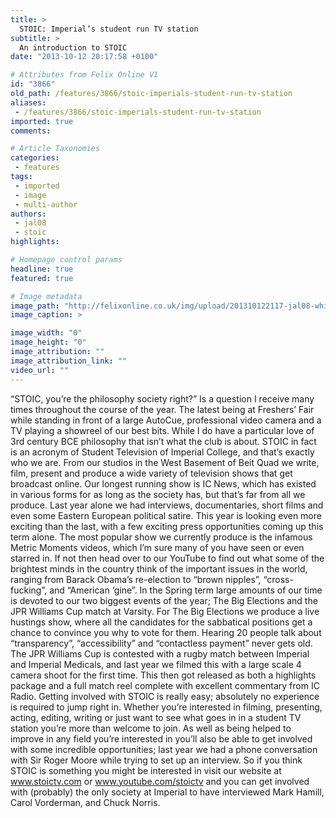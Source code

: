 ```yaml
---
title: >
  STOIC: Imperial’s student run TV station
subtitle: >
  An introduction to STOIC
date: "2013-10-12 20:17:58 +0100"

# Attributes from Felix Online V1
id: "3866"
old_path: /features/3866/stoic-imperials-student-run-tv-station
aliases:
 - /features/3866/stoic-imperials-student-run-tv-station
imported: true
comments:

# Article Taxonomies
categories:
 - features
tags:
 - imported
 - image
 - multi-author
authors:
 - jal08
 - stoic
highlights:

# Homepage control params
headline: true
featured: true

# Image metadata
image_path: "http://felixonline.co.uk/img/upload/201310122117-jal08-white-text-black-background.jpg"
image_caption: >

image_width: "0"
image_height: "0"
image_attribution: ""
image_attribution_link: ""
video_url: ""
---
```


“STOIC, you’re the philosophy society right?” Is a question I receive many times throughout the course of the year. The latest being at Freshers’ Fair while standing in front of a large AutoCue, professional video camera and a TV playing a showreel of our best bits. While I do have a particular love of 3rd century BCE philosophy that isn’t what the club is about. STOIC in fact is an acronym of Student Television of Imperial College, and that’s exactly who we are. From our studios in the West Basement of Beit Quad we write, film, present and produce a wide variety of television shows that get broadcast online.
 Our longest running show is IC News, which has existed in various forms for as long as the society has, but that’s far from all we produce. Last year alone we had interviews, documentaries, short films and even some Eastern European political satire. This year is looking even more exciting than the last, with a few exciting press opportunities coming up this term alone. The most popular show we currently produce is the infamous Metric Moments videos, which I’m sure many of you have seen or even starred in. If not then head over to our YouTube to find out what some of the brightest minds in the country think of the important issues in the world, ranging from Barack Obama’s re-election to “brown nipples”, “cross-fucking”, and “American ‘gine”.
 In the Spring term large amounts of our time is devoted to our two biggest events of the year; The Big Elections and the JPR Williams Cup match at Varsity. For The Big Elections we produce a live hustings show, where all the candidates for the sabbatical positions get a chance to convince you why to vote for them. Hearing 20 people talk about “transparency”, “accessibility” and “contactless payment” never gets old. The JPR Williams Cup is contested with a rugby match between Imperial and Imperial Medicals, and last year we filmed this with a large scale 4 camera shoot for the first time. This then got released as both a highlights package and a full match reel complete with excellent commentary from IC Radio.
 Getting involved with STOIC is really easy; absolutely no experience is required to jump right in. Whether you’re interested in filming, presenting, acting, editing, writing or just want to see what goes in in a student TV station you’re more than welcome to join. As well as being helped to improve in any field you’re interested in you’ll also be able to get involved with some incredible opportunities; last year we had a phone conversation with Sir Roger Moore while trying to set up an interview.
 So if you think STOIC is something you might be interested in visit our website at www.stoictv.com or www.youtube.com/stoictv and you can get involved with (probably) the only society at Imperial to have interviewed Mark Hamill, Carol Vorderman, and Chuck Norris.
